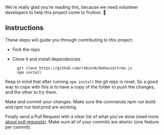 We're really glad you're reading this, because we need volunteer developers to help this project come to fruition. 👏

## Instructions

These steps will guide you through contributing to this project:

- Fork the repo
- Clone it and install dependencies

		git clone https://github.com/robinxb/behaviortree.js
		npm install

Keep in mind that after running `npm install` the git repo is reset. So a good way to cope with this is to have a copy of the folder to push the changes, and the other to try them.

Make and commit your changes. Make sure the commands npm run build and npm run test:prod are working.

Finally send a Pull Request with a clear list of what you've done (read more [about pull requests](https://help.github.com/articles/about-pull-requests/)). 
Make sure all of your commits are atomic (one feature per commit).
